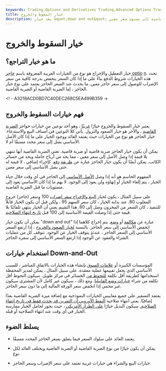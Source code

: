 ```yaml
---
keywords: Trading,Options and Derivatives Trading,Advanced Options Trading Concepts,Options and Derivatives,Advanced Concepts
title: خيار السقوط والخروج
description: يعد خيار &quot;down and out&quot; نوعًا من خيارات حاجز الضربة القاضية التي تنتهي صلاحيتها عندما ينخفض سعر الورقة المالية الأساسية إلى مستوى سعر معين.
---
```


# خيار السقوط والخروج
## ما هو خيار التراجع؟

خيار التعطيل والإخراج هو نوع من الخيارات الغريبة المعروفة باسم [حاجز optio](/barrieroption) [n](/barrieroption). تحدد هذه الخيارات شروط الدفع بناءً على ما إذا كان السعر ينخفض بدرجة كافية من سعر الإضراب للوصول إلى سعر حاجز معين. ما يحدث عند السعر الحاجز يعتمد على نوع خيار الحاجز ، إما الضربة القاضية أو الضربة القاضية.

<! - A3218ACD0BD7C40DEC268C5EA499B359 ->

## فهم خيارات السقوط والخروج

يعتبر خيار السقوط والخروج خيارًا [غريبًا](/exoticoption) ، وهو أحد نوعين من خيارات حواجز [الضربة القاضية](/knock-outoption) ، والآخر هو خيار الصعود والنزول. يأتي كلا النوعين في أصناف البيع والاستدعاء. خيار الحاجز هو نوع من الخيارات حيث يعتمد العائد ووجود الخيار على ما إذا كان الأصل الأساسي يصل إلى سعر محدد مسبقًا أم لا.

يمكن أن يكون خيار الحاجز ضربة قاضية أو ضربة قاضية. تعني الضربة القاضية أنها تنتهي بلا قيمة إذا وصل الأصل إلى سعر معين ، مما يحد من أرباح حامله ويحد من خسائر الكاتب. يمكن أيضًا أن يكون خيار الحاجز عبارة عن [طريقة](/knock-inoption) [دفع](/knock-inoption). كإجراء إضافي ، لا قيمة له حتى يصل الأساسي إلى سعر معين.

المفهوم الحاسم هو أنه إذا وصل [الأصل الأساسي](/underlying-asset) إلى الحاجز في أي وقت خلال حياة الخيار ، يتم إلغاء الخيار أو إنهاؤه ولن يعود إلى الوجود. لا يهم ما إذا كان الأساسي يعود إلى مستويات ما قبل الضربة القاضية.

على سبيل المثال ، يكون لخيار [البيع والإخراج سعر إضراب](/strikeprice) 100 وسعر (حاجز) خروج المغلوب 80. عند بداية الخيار ، كان سعر السهم 95 ، ولكن قبل أن يكون الخيار قابلاً للتنفيذ ، كان السعر من المخزون وصل إلى 80. هذا التقييم يعني أن الخيار ينتهي تلقائيًا بلا قيمة حتى إذا وصلت القيمة الأساسية إلى 100 قبل [تاريخ انتهاء الصلاحية](/expirationdate).

يمكن أن يكون خيار "down and out" عبارة عن [مكالمة](/calloption) أو [وضع](/putoption). يتم إخراج كلاهما إذا انخفض الأساسي إلى سعر الحاجز. بالنسبة [لخيار الصعود والخروج](/up-and-outoption) ، إذا ارتفع السعر الأساسي إلى السعر الحاجز ، عندئذٍ يتوقف الخيار عن الوجود. تتوقف كل من عمليات الشراء والعقود عن الوجود إذا ارتفع السعر الأساسي إلى سعره الحاجز.

## استخدام خيارات Down-and-Out

المؤسسات الكبيرة أو [علامات السوق](/marketmaker) بإنشاء هذه الخيارات بالاتفاق المباشر ، للسبب الأساسي الذي يجعل تقييمها عملية معقدة. على سبيل المثال ، يمكن لمدير المحفظة استخدامها كطريقة أقل تكلفة [للتحوط من](/hedge) الخسائر في مركز طويل. سيكون التحوط أقل تكلفة من شراء [خيارات وضع الفانيليا](/vanillaoption). ومع ذلك ، سيكون غير كامل لأن المشتري سيكون غير محمي إذا انخفض سعر الورقة المالية إلى ما دون سعر الحاجز.

يعتمد التسعير على جميع مقاييس الخيارات النموذجية مع إضافة ميزة الضربة القاضية بعدًا إضافيًا. يعني انتهاء صلاحية [النمط الأوروبي أن التمرين قد يحدث فقط في تاريخ انتهاء الصلاحية.](/europeanoption) سيكون البديل خيارًا [على الطراز الأمريكي](/americanoption) ، حيث يجوز لحامل الخيار ممارسة الخيار في أي وقت عند انتهاء الصلاحية أو قبله.

## يسلط الضوء

- يعتمد العائد على سلوك السعر فيما يتعلق بسعر الحاجز المحدد مسبقًا.

- يمكن أن يكون خيارًا من نوع الضربة القاضية أو الضربة القاضية ويختلف العائد لكل نوع.

- خيارات البيع والشراء هي خيارات غريبة تعتمد على سعر الإضراب وسعر الحاجز.

